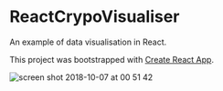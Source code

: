 # ReactCrypoVisualiser

An example of data visualisation in React.

This project was bootstrapped with [Create React App](https://github.com/facebook/create-react-app).

![screen shot 2018-10-07 at 00 51 42](https://user-images.githubusercontent.com/25869284/46576809-6da6eb80-c9cb-11e8-93bc-5d31bdea1618.png)